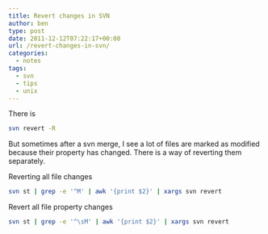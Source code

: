 ```yaml
---
title: Revert changes in SVN
author: ben
type: post
date: 2011-12-12T07:22:17+00:00
url: /revert-changes-in-svn/
categories:
  - notes
tags:
  - svn
  - tips
  - unix
---
```


There is

```bash
svn revert -R
```

But sometimes after a svn merge, I see a lot of files are marked as modified because their property has changed. There is a way of reverting them separately.

Reverting all file changes

```bash
svn st | grep -e '^M' | awk '{print $2}' | xargs svn revert
```

Revert all file property changes

```bash
svn st | grep -e '^\sM' | awk '{print $2}' | xargs svn revert
```
